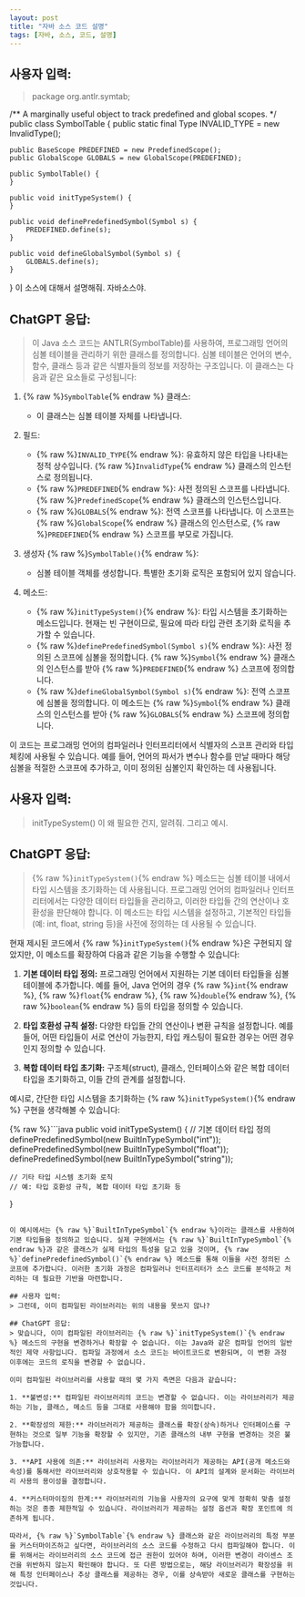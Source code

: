 ```yaml
---
layout: post
title: "자바 소스 코드 설명"
tags: [자바, 소스, 코드, 설명]
---
```


## 사용자 입력:
> package org.antlr.symtab;

/** A marginally useful object to track predefined and global scopes. */
public class SymbolTable {
	public static final Type INVALID_TYPE = new InvalidType();

	public BaseScope PREDEFINED = new PredefinedScope();
	public GlobalScope GLOBALS = new GlobalScope(PREDEFINED);

	public SymbolTable() {
	}

	public void initTypeSystem() {
	}

	public void definePredefinedSymbol(Symbol s) {
		PREDEFINED.define(s);
	}

	public void defineGlobalSymbol(Symbol s) {
		GLOBALS.define(s);
	}
}
 이 소스에 대해서 설명해줘. 자바소스야.

## ChatGPT 응답:
> 이 Java 소스 코드는 ANTLR(SymbolTable)를 사용하여, 프로그래밍 언어의 심볼 테이블을 관리하기 위한 클래스를 정의합니다. 심볼 테이블은 언어의 변수, 함수, 클래스 등과 같은 식별자들의 정보를 저장하는 구조입니다. 이 클래스는 다음과 같은 요소들로 구성됩니다:

1. {% raw %}`SymbolTable`{% endraw %} 클래스:
   - 이 클래스는 심볼 테이블 자체를 나타냅니다.

2. 필드:
   - {% raw %}`INVALID_TYPE`{% endraw %}: 유효하지 않은 타입을 나타내는 정적 상수입니다. {% raw %}`InvalidType`{% endraw %} 클래스의 인스턴스로 정의됩니다.
   - {% raw %}`PREDEFINED`{% endraw %}: 사전 정의된 스코프를 나타냅니다. {% raw %}`PredefinedScope`{% endraw %} 클래스의 인스턴스입니다.
   - {% raw %}`GLOBALS`{% endraw %}: 전역 스코프를 나타냅니다. 이 스코프는 {% raw %}`GlobalScope`{% endraw %} 클래스의 인스턴스로, {% raw %}`PREDEFINED`{% endraw %} 스코프를 부모로 가집니다.

3. 생성자 {% raw %}`SymbolTable()`{% endraw %}:
   - 심볼 테이블 객체를 생성합니다. 특별한 초기화 로직은 포함되어 있지 않습니다.

4. 메소드:
   - {% raw %}`initTypeSystem()`{% endraw %}: 타입 시스템을 초기화하는 메소드입니다. 현재는 빈 구현이므로, 필요에 따라 타입 관련 초기화 로직을 추가할 수 있습니다.
   - {% raw %}`definePredefinedSymbol(Symbol s)`{% endraw %}: 사전 정의된 스코프에 심볼을 정의합니다. {% raw %}`Symbol`{% endraw %} 클래스의 인스턴스를 받아 {% raw %}`PREDEFINED`{% endraw %} 스코프에 정의합니다.
   - {% raw %}`defineGlobalSymbol(Symbol s)`{% endraw %}: 전역 스코프에 심볼을 정의합니다. 이 메소드는 {% raw %}`Symbol`{% endraw %} 클래스의 인스턴스를 받아 {% raw %}`GLOBALS`{% endraw %} 스코프에 정의합니다.

이 코드는 프로그래밍 언어의 컴파일러나 인터프리터에서 식별자의 스코프 관리와 타입 체킹에 사용될 수 있습니다. 예를 들어, 언어의 파서가 변수나 함수를 만날 때마다 해당 심볼을 적절한 스코프에 추가하고, 이미 정의된 심볼인지 확인하는 데 사용됩니다.

## 사용자 입력:
> initTypeSystem() 이 왜 필요한 건지, 알려줘. 그리고 예시.

## ChatGPT 응답:
> {% raw %}`initTypeSystem()`{% endraw %} 메소드는 심볼 테이블 내에서 타입 시스템을 초기화하는 데 사용됩니다. 프로그래밍 언어의 컴파일러나 인터프리터에서는 다양한 데이터 타입들을 관리하고, 이러한 타입들 간의 연산이나 호환성을 판단해야 합니다. 이 메소드는 타입 시스템을 설정하고, 기본적인 타입들(예: int, float, string 등)을 사전에 정의하는 데 사용될 수 있습니다.

현재 제시된 코드에서 {% raw %}`initTypeSystem()`{% endraw %}은 구현되지 않았지만, 이 메소드를 확장하여 다음과 같은 기능을 수행할 수 있습니다:

1. **기본 데이터 타입 정의:** 프로그래밍 언어에서 지원하는 기본 데이터 타입들을 심볼 테이블에 추가합니다. 예를 들어, Java 언어의 경우 {% raw %}`int`{% endraw %}, {% raw %}`float`{% endraw %}, {% raw %}`double`{% endraw %}, {% raw %}`boolean`{% endraw %} 등의 타입을 정의할 수 있습니다.

2. **타입 호환성 규칙 설정:** 다양한 타입들 간의 연산이나 변환 규칙을 설정합니다. 예를 들어, 어떤 타입들이 서로 연산이 가능한지, 타입 캐스팅이 필요한 경우는 어떤 경우인지 정의할 수 있습니다.

3. **복합 데이터 타입 초기화:** 구조체(struct), 클래스, 인터페이스와 같은 복합 데이터 타입을 초기화하고, 이들 간의 관계를 설정합니다.

예시로, 간단한 타입 시스템을 초기화하는 {% raw %}`initTypeSystem()`{% endraw %} 구현을 생각해볼 수 있습니다:

{% raw %}```java
public void initTypeSystem() {
    // 기본 데이터 타입 정의
    definePredefinedSymbol(new BuiltInTypeSymbol("int"));
    definePredefinedSymbol(new BuiltInTypeSymbol("float"));
    definePredefinedSymbol(new BuiltInTypeSymbol("string"));
    
    // 기타 타입 시스템 초기화 로직
    // 예: 타입 호환성 규칙, 복합 데이터 타입 초기화 등
}
```{% endraw %}

이 예시에서는 {% raw %}`BuiltInTypeSymbol`{% endraw %}이라는 클래스를 사용하여 기본 타입들을 정의하고 있습니다. 실제 구현에서는 {% raw %}`BuiltInTypeSymbol`{% endraw %}과 같은 클래스가 실제 타입의 특성을 담고 있을 것이며, {% raw %}`definePredefinedSymbol()`{% endraw %} 메소드를 통해 이들을 사전 정의된 스코프에 추가합니다. 이러한 초기화 과정은 컴파일러나 인터프리터가 소스 코드를 분석하고 처리하는 데 필요한 기반을 마련합니다.

## 사용자 입력:
> 그런데, 이미 컴파일된 라이브러리는 위의 내용을 못쓰지 않나?

## ChatGPT 응답:
> 맞습니다, 이미 컴파일된 라이브러리는 {% raw %}`initTypeSystem()`{% endraw %} 메소드의 구현을 변경하거나 확장할 수 없습니다. 이는 Java와 같은 컴파일 언어의 일반적인 제약 사항입니다. 컴파일 과정에서 소스 코드는 바이트코드로 변환되며, 이 변환 과정 이후에는 코드의 로직을 변경할 수 없습니다.

이미 컴파일된 라이브러리를 사용할 때의 몇 가지 측면은 다음과 같습니다:

1. **불변성:** 컴파일된 라이브러리의 코드는 변경할 수 없습니다. 이는 라이브러리가 제공하는 기능, 클래스, 메소드 등을 그대로 사용해야 함을 의미합니다.

2. **확장성의 제한:** 라이브러리가 제공하는 클래스를 확장(상속)하거나 인터페이스를 구현하는 것으로 일부 기능을 확장할 수 있지만, 기존 클래스의 내부 구현을 변경하는 것은 불가능합니다.

3. **API 사용에 의존:** 라이브러리 사용자는 라이브러리가 제공하는 API(공개 메소드와 속성)를 통해서만 라이브러리와 상호작용할 수 있습니다. 이 API의 설계와 문서화는 라이브러리 사용의 용이성을 결정합니다.

4. **커스터마이징의 한계:** 라이브러리의 기능을 사용자의 요구에 맞게 정확히 맞춤 설정하는 것은 종종 제한적일 수 있습니다. 라이브러리가 제공하는 설정 옵션과 확장 포인트에 의존하게 됩니다.

따라서, {% raw %}`SymbolTable`{% endraw %} 클래스와 같은 라이브러리의 특정 부분을 커스터마이즈하고 싶다면, 라이브러리의 소스 코드를 수정하고 다시 컴파일해야 합니다. 이를 위해서는 라이브러리의 소스 코드에 접근 권한이 있어야 하며, 이러한 변경이 라이센스 조건을 위반하지 않는지 확인해야 합니다. 또 다른 방법으로는, 해당 라이브러리가 확장성을 위해 특정 인터페이스나 추상 클래스를 제공하는 경우, 이를 상속받아 새로운 클래스를 구현하는 것입니다.

